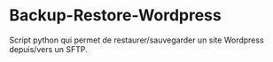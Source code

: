 # Backup-Restore-Wordpress
Script python qui permet de restaurer/sauvegarder un site Wordpress depuis/vers un SFTP.
